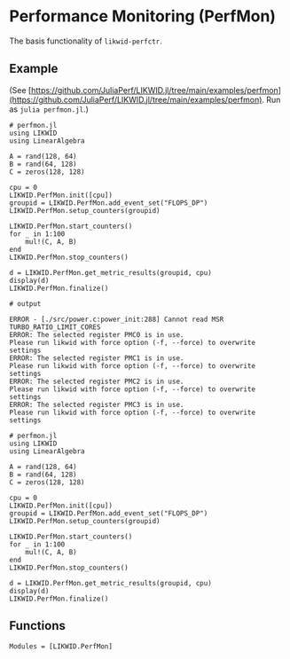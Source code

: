# Performance Monitoring (PerfMon)

The basis functionality of `likwid-perfctr`.

## Example

(See [https://github.com/JuliaPerf/LIKWID.jl/tree/main/examples/perfmon](https://github.com/JuliaPerf/LIKWID.jl/tree/main/examples/perfmon). Run as `julia perfmon.jl`.)

```jldoctest
# perfmon.jl
using LIKWID
using LinearAlgebra

A = rand(128, 64)
B = rand(64, 128)
C = zeros(128, 128)

cpu = 0
LIKWID.PerfMon.init([cpu])
groupid = LIKWID.PerfMon.add_event_set("FLOPS_DP")
LIKWID.PerfMon.setup_counters(groupid)

LIKWID.PerfMon.start_counters()
for _ in 1:100
    mul!(C, A, B)
end
LIKWID.PerfMon.stop_counters()

d = LIKWID.PerfMon.get_metric_results(groupid, cpu)
display(d)
LIKWID.PerfMon.finalize()

# output

ERROR - [./src/power.c:power_init:288] Cannot read MSR TURBO_RATIO_LIMIT_CORES
ERROR: The selected register PMC0 is in use.
Please run likwid with force option (-f, --force) to overwrite settings
ERROR: The selected register PMC1 is in use.
Please run likwid with force option (-f, --force) to overwrite settings
ERROR: The selected register PMC2 is in use.
Please run likwid with force option (-f, --force) to overwrite settings
ERROR: The selected register PMC3 is in use.
Please run likwid with force option (-f, --force) to overwrite settings
```

```@example
# perfmon.jl
using LIKWID
using LinearAlgebra

A = rand(128, 64)
B = rand(64, 128)
C = zeros(128, 128)

cpu = 0
LIKWID.PerfMon.init([cpu])
groupid = LIKWID.PerfMon.add_event_set("FLOPS_DP")
LIKWID.PerfMon.setup_counters(groupid)

LIKWID.PerfMon.start_counters()
for _ in 1:100
    mul!(C, A, B)
end
LIKWID.PerfMon.stop_counters()

d = LIKWID.PerfMon.get_metric_results(groupid, cpu)
display(d)
LIKWID.PerfMon.finalize()
```

## Functions

```@autodocs
Modules = [LIKWID.PerfMon]
```

<!-- cpu = 0
OrderedCollections.OrderedDict{String, Float64} with 10 entries:
  "Runtime (RDTSC) [s]" => 0.0719716
  "Runtime unhalted [s]" => 0.0172482
  "Clock [MHz]" => 4585.47
  "CPI" => 1.83921
  "DP [MFLOP/s]" => 369.924
  "AVX DP [MFLOP/s]" => 0.0
  "AVX512 DP [MFLOP/s]" => 0.0
  "Packed [MUOPS/s]" => 184.962
  "Scalar [MUOPS/s]" => 0.0
  "Vectorization ratio" => 100.0
OrderedCollections.OrderedDict{String, Float64} with 7 entries:
  "INSTR_RETIRED_ANY" => 3.37623e7
  "CPU_CLK_UNHALTED_CORE" => 6.2096e7
  "CPU_CLK_UNHALTED_REF" => 4.87528e7
  "FP_ARITH_INST_RETIRED_128B_PACKED_DOUBLE" => 1.3312e7
  "FP_ARITH_INST_RETIRED_SCALAR_DOUBLE" => 0.0
  "FP_ARITH_INST_RETIRED_256B_PACKED_DOUBLE" => 0.0
  "FP_ARITH_INST_RETIRED_512B_PACKED_DOUBLE" => 0.0 -->